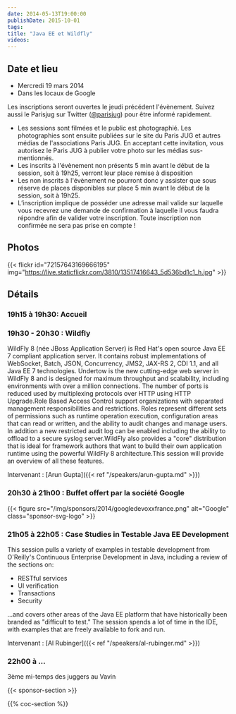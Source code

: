 ```yaml
---
date: 2014-05-13T19:00:00
publishDate: 2015-10-01
tags:
title: "Java EE et Wildfly"
videos:
---
```


## Date et lieu

- Mercredi 19 mars 2014
- Dans les locaux de Google

Les inscriptions seront ouvertes le jeudi précédent l'évènement. Suivez aussi le Parisjug sur Twitter ([@parisjug](https://twitter.com/parisjug)) pour être informé rapidement.
- Les sessions sont filmées et le public est photographié. Les photographies sont ensuite publiées sur le site du Paris JUG et autres médias de l'associations Paris JUG. En acceptant cette invitation, vous autorisez le Paris JUG à publier votre photo sur les médias sus-mentionnés.
- Les inscrits à l'évènement non présents 5 min avant le début de la session, soit à 19h25, verront leur place remise à disposition
- Les non inscrits à l'évènement ne pourront donc y assister que sous réserve de places disponibles sur place 5 min avant le début de la session, soit à 19h25.
- L’inscription implique de posséder une adresse mail valide sur laquelle vous recevrez une demande de confirmation à laquelle il vous faudra répondre afin de valider votre inscription. Toute inscription non confirmée ne sera pas prise en compte !


## Photos

{{< flickr id="72157643169666195" img="https://live.staticflickr.com/3810/13517416643_5d536bd1c1_h.jpg" >}}


## Détails

### 19h15 à 19h30: Accueil

### 19h30 - 20h30 : Wildfly

WildFly 8 (née JBoss Application Server) is Red Hat's open source Java EE 7 compliant application server. It contains robust implementations of WebSocket, Batch, JSON, Concurrency, JMS2, JAX-RS 2, CDI 1.1, and all Java EE 7 technologies. Undertow is the new cutting-edge web server in WildFly 8 and is designed for maximum throughput and scalability, including environments with over a million connections. The number of ports is reduced used by multiplexing protocols over HTTP using HTTP Upgrade.Role Based Access Control support organizations with separated management responsibilities and restrictions. Roles represent different sets of permissions such as runtime operation execution, configuration areas that can read or written, and the ability to audit changes and manage users. In addition a new restricted audit log can be enabled including the ability to offload to a secure syslog server.WildFly also provides a "core" distribution that is ideal for framework authors that want to build their own application runtime using the powerful WildFly 8 architecture.This session will provide an overview of all these features.

Intervenant : [Arun Gupta]({{< ref "/speakers/arun-gupta.md" >}})


### 20h30 à 21h00 : Buffet offert par la société Google

{{< figure src="/img/sponsors/2014/googledevoxxfrance.png" alt="Google" class="sponsor-svg-logo" >}}


### 21h05 à 22h05 : Case Studies in Testable Java EE Development

This session pulls a variety of examples in testable development from O'Reilly's Continuous Enterprise Development in Java, including a review of the sections on:

- RESTful services
- UI verification
- Transactions
- Security

...and covers other areas of the Java EE platform that have historically been branded as "difficult to test." The session spends a lot of time in the IDE, with examples that are freely available to fork and run.

Intervenant : [Al Rubinger]({{< ref "/speakers/al-rubinger.md" >}})


### 22h00 à ...

3ème mi-temps des juggers au Vavin

{{< sponsor-section >}}

{{% coc-section %}}

